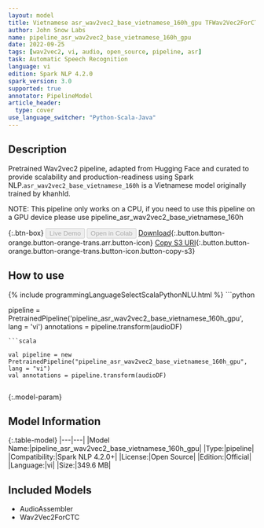 ```yaml
---
layout: model
title: Vietnamese asr_wav2vec2_base_vietnamese_160h_gpu TFWav2Vec2ForCTC from khanhld
author: John Snow Labs
name: pipeline_asr_wav2vec2_base_vietnamese_160h_gpu
date: 2022-09-25
tags: [wav2vec2, vi, audio, open_source, pipeline, asr]
task: Automatic Speech Recognition
language: vi
edition: Spark NLP 4.2.0
spark_version: 3.0
supported: true
annotator: PipelineModel
article_header:
  type: cover
use_language_switcher: "Python-Scala-Java"
---
```


## Description

Pretrained Wav2vec2  pipeline, adapted from Hugging Face and curated to provide scalability and production-readiness using Spark NLP.`asr_wav2vec2_base_vietnamese_160h` is a Vietnamese model originally trained by khanhld.

NOTE: This pipeline only works on a CPU, if you need to use this pipeline on a GPU device please use pipeline_asr_wav2vec2_base_vietnamese_160h

{:.btn-box}
<button class="button button-orange" disabled>Live Demo</button>
<button class="button button-orange" disabled>Open in Colab</button>
[Download](https://s3.amazonaws.com/auxdata.johnsnowlabs.com/public/models/pipeline_asr_wav2vec2_base_vietnamese_160h_gpu_vi_4.2.0_3.0_1664092907366.zip){:.button.button-orange.button-orange-trans.arr.button-icon}
[Copy S3 URI](s3://auxdata.johnsnowlabs.com/public/models/pipeline_asr_wav2vec2_base_vietnamese_160h_gpu_vi_4.2.0_3.0_1664092907366.zip){:.button.button-orange.button-orange-trans.button-icon.button-copy-s3}

## How to use



<div class="tabs-box" markdown="1">
{% include programmingLanguageSelectScalaPythonNLU.html %}
```python

pipeline = PretrainedPipeline('pipeline_asr_wav2vec2_base_vietnamese_160h_gpu', lang = 'vi')
annotations =  pipeline.transform(audioDF)
    
```
```scala

val pipeline = new PretrainedPipeline("pipeline_asr_wav2vec2_base_vietnamese_160h_gpu", lang = "vi")
val annotations = pipeline.transform(audioDF)
    
```
</div>

{:.model-param}
## Model Information

{:.table-model}
|---|---|
|Model Name:|pipeline_asr_wav2vec2_base_vietnamese_160h_gpu|
|Type:|pipeline|
|Compatibility:|Spark NLP 4.2.0+|
|License:|Open Source|
|Edition:|Official|
|Language:|vi|
|Size:|349.6 MB|

## Included Models

- AudioAssembler
- Wav2Vec2ForCTC